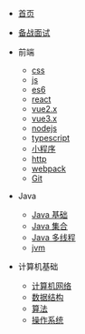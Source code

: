 - [首页](docs/first)

- [备战面试](docs/备战面试)

- 前端
  - [css](./docs/front/css.md)
  - [js](./docs/front/js.md)
  - [es6](./docs/front/es6.md)
  - [react](./docs/front/react.md)
  - [vue2.x](./docs/front/vue2.md)
  - [vue3.x](./docs/front/vue3.md)
  - [nodejs](./docs/front/node.md)
  - [typescript](./docs/front/typescript.md)
  - [小程序](./docs/front/mini_program.md)
  - [http](./docs/front/http.md)
  - [webpack](./docs/front/webpack.md)
  - [Git](./docs/front/git.md)
- Java

  - [Java 基础](docs/java/面试题总结-Java基础)
  - [Java 集合](docs/java/Java集合)
  - [Java 多线程](docs/java/Java多线程)
  - [jvm](docs/java/jvm)

- 计算机基础

  - [计算机网络](docs/computer/计算机网络)
  - [数据结构](docs/computer/数据结构)
  - [算法](docs/computer/算法)
  - [操作系统](docs/computer/操作系统)
